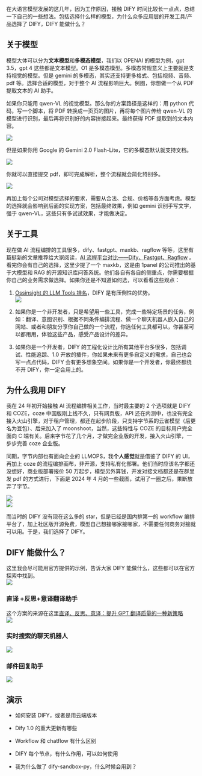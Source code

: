 在大语言模型发展的这几年，因为工作原因，接触 DIFY 时间比较长一点点，总结一下自己的一些想法。包括选择什么样的模型，为什么众多应用层的开发工具/产品选择了 DIFY，DIFY 能做什么？

[](https://blog.vcvit.me/2025/03/14/how-to-use-dify/#%E5%85%B3%E4%BA%8E%E6%A8%A1%E5%9E%8B "关于模型")关于模型
-----------------------------------------------------------------------------------------------------

模型大体可以分为**文本模型**和**多模态模型**，我们以 OPENAI 的模型为例，gpt 3.5，gpt 4 这些都是文本模型。O1 是多模态模型。多模态常规意义上主要就是支持视觉的模型。但是 gemini 的多模态，其实还支持更多格式、包括视频、音频、pdf 等。选择合适的模型，对于整个 AI 流程影响巨大。例图，你想做一个从 PDF 提取文本的 AI 助手。

如果你只能用 qwen-VL 的视觉模型。那么你的方案路径是这样的：用 python 代码，写一个脚本，将 PDF 转换成一页页的图片，再将每个图片传给 qwen-VL 的模型进行识别，最后再将识别好的内容拼接起来。最终获得 PDF 提取到的文本内容。

[![](https://blog.vcvit.me/images/obsidian/Pasted%20image%2020250314143532.png)](https://blog.vcvit.me/images/obsidian/Pasted%20image%2020250314143532.png)

但是如果你用 Google 的 Gemini 2.0 Flash-Lite，它的多模态默认就支持文档。

[![](https://blog.vcvit.me/images/obsidian/Pasted%20image%2020250314143618.png)](https://blog.vcvit.me/images/obsidian/Pasted%20image%2020250314143618.png)

你就可以直接提交 pdf，即可完成解析，整个流程就会简化特别多。

[![](https://blog.vcvit.me/images/obsidian/Pasted%20image%2020250314143332.png)](https://blog.vcvit.me/images/obsidian/Pasted%20image%2020250314143332.png)

再加上每个公司对模型选择的要求，需要从合法、合规、价格等各方面考虑。模型的选择就会影响到后面的实现方案，包括最终效果，例如 gemini 识别手写文字，强于 qwen-VL，这些只有多试试效果，才能做决定。

[](https://blog.vcvit.me/2025/03/14/how-to-use-dify/#%E5%85%B3%E4%BA%8E%E5%B7%A5%E5%85%B7 "关于工具")关于工具
-----------------------------------------------------------------------------------------------------

现在做 AI 流程编排的工具很多，dify、fastgpt、maxkb、ragflow 等等，这里有篇挺新的文章推荐给大家阅读，[AI 流程平台对比——Dify、Fastgpt、Ragflow](https://zerozzz.win/ai-%E6%B5%81%E7%A8%8B%E5%B9%B3%E5%8F%B0%E5%AF%B9%E6%AF%94dify%E3%80%81fastgpt%E3%80%81ragflow) 。看完你会有自己的选择，这里少提了一个 maxkb，这是由 1panel 的公司推出的基于大模型和 RAG 的开源知识库问答系统。他们各自有各自的侧重点，你需要根据你自己的业务需求做选择。如果你还是不知道如何选，可以看看这些观点：

1.  [Ossinsight 的 LLM Tools 排名](https://ossinsight.io/collections/llm-tools/)，DIFY 是有压倒性的优势。  
    [![](https://blog.vcvit.me/images/obsidian/Pasted%20image%2020250314144930.png)](https://blog.vcvit.me/images/obsidian/Pasted%20image%2020250314144930.png)
    
2.  如果你是一个非开发者，只是希望用一些工具，完成一些特定场景的任务，例如：翻译、意图识别、根据不同条件编排流程、做一个聊天机器人嵌入自己的网站、或者和朋友分享你自己做的一个流程，你选任何工具都可以，你甚至可以都用用，体验这些产品，感受产品设计的差异。
    
3.  如果你是一个开发者，DIFY 的工程化设计比所有其他平台多很多，包括调试、性能追踪、1.0 开放的插件，你如果未来有更多自定义的需求，自己也会写一点点代码，DIFY 会有更多想象空间。如果你是一个开发者，你最终都绕不开 DIFY，你一定会用上的。
    

[](https://blog.vcvit.me/2025/03/14/how-to-use-dify/#%E4%B8%BA%E4%BB%80%E4%B9%88%E6%88%91%E7%94%A8-DIFY "为什么我用 DIFY")为什么我用 DIFY
-------------------------------------------------------------------------------------------------------------------------------

我在 24 年初开始接触 AI 流程编排相关工作，当时最主要的 2 个选项就是 DIFY 和 COZE，coze 中国版刚上线不久，只有网页版，API 还在内测中，也没有完全接入火山引擎，对于租户管理，都还在起步阶段，只支持字节系的云雀模型（后更名为豆包）、后来加入了 moonshoot，当然，这些特性与 COZE 的目标用户完全面向 C 端有关。后来字节花了几个月，才做完企业版的开发，接入火山引擎，一步步完善 coze 企业版。

同期，字节内部也有面向企业的 LLMOPS，我**个人感觉**就是借鉴了 DIFY 的 UI，再加上 coze 的流程编排画布，非开源，支持私有化部署。他们当时应该名字都还没想好，商业版部署报价 50 万起步，模型另外算钱，开发对接文档都还是在群里发 pdf 的方式进行，下面是 2024 年 4 月的一些截图，试用了一圈之后，果断放弃了字节。

[![](https://blog.vcvit.me/images/obsidian/Pasted%20image%2020250314150306.png)](https://blog.vcvit.me/images/obsidian/Pasted%20image%2020250314150306.png)  
[![](https://blog.vcvit.me/images/obsidian/Pasted%20image%2020250314150445.png)](https://blog.vcvit.me/images/obsidian/Pasted%20image%2020250314150445.png)

而当时的 DIFY 没有现在这么多的 star，但是已经是国内排第一的 workflow 编排平台了，加上社区版开源免费，模型自己想接哪家接哪家，不需要任何商务对接就可以用。于是，我们选择了 DIFY。

[](https://blog.vcvit.me/2025/03/14/how-to-use-dify/#DIFY-%E8%83%BD%E5%81%9A%E4%BB%80%E4%B9%88%EF%BC%9F "DIFY 能做什么？")DIFY 能做什么？
-------------------------------------------------------------------------------------------------------------------------------

这里我会尽可能用官方提供的示例，告诉大家 DIFY 能做什么，这些都可以在官方探索中找到。  
[![](https://blog.vcvit.me/images/obsidian/Pasted%20image%2020250314151937.png)](https://blog.vcvit.me/images/obsidian/Pasted%20image%2020250314151937.png)

### [](https://blog.vcvit.me/2025/03/14/how-to-use-dify/#%E7%9B%B4%E8%AF%91-%E5%8F%8D%E6%80%9D-%E6%84%8F%E8%AF%91%E7%BF%BB%E8%AF%91%E5%8A%A9%E6%89%8B "直译 +反思+意译翻译助手")直译 +反思+意译翻译助手

这个方案的来源在这里[直译、反思、意译：提升 GPT 翻译质量的一种新策略](https://baoyu.io/blog/prompt-engineering/translator-gpt-prompt-v2)  
[![](https://blog.vcvit.me/images/obsidian/Pasted%20image%2020250314154703.png)](https://blog.vcvit.me/images/obsidian/Pasted%20image%2020250314154703.png)

### [](https://blog.vcvit.me/2025/03/14/how-to-use-dify/#%E5%AE%9E%E6%97%B6%E6%90%9C%E7%B4%A2%E7%9A%84%E8%81%8A%E5%A4%A9%E6%9C%BA%E5%99%A8%E4%BA%BA "实时搜索的聊天机器人")实时搜索的聊天机器人

[![](https://blog.vcvit.me/images/obsidian/Pasted%20image%2020250314154721.png)](https://blog.vcvit.me/images/obsidian/Pasted%20image%2020250314154721.png)

### [](https://blog.vcvit.me/2025/03/14/how-to-use-dify/#%E9%82%AE%E4%BB%B6%E5%9B%9E%E5%A4%8D%E5%8A%A9%E6%89%8B "邮件回复助手")邮件回复助手

[![](https://blog.vcvit.me/images/obsidian/Pasted%20image%2020250314155046.png)](https://blog.vcvit.me/images/obsidian/Pasted%20image%2020250314155046.png)

[](https://blog.vcvit.me/2025/03/14/how-to-use-dify/#%E6%BC%94%E7%A4%BA "演示")演示
-------------------------------------------------------------------------------

*   如何安装 DIFY，或者是用云端版本
    
*   Dify 1.0 的重大更新有哪些
    
*   Workflow 和 chatflow 有什么区别
    
*   DIFY 每个节点，有什么作用，可以如何使用
    
*   我为什么做了 dify-sandbox-py，什么时候会用到？
